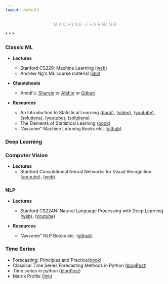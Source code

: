 ```yaml
---
layout: default
---
```

<p style="text-align: center; color:#5c58589f; margin =0">M A C H I N E . L E A R N I N G</p>
* * *

### Classic ML
- **Lectures**
    - Stanford CS229: Machine Learning ([web](http://cs229.stanford.edu/))
    - Andrew Ng's ML course material ([link](http://www.holehouse.org/mlclass/))
- **Cheetsheets**
    - Amidi's: [Shervin](https://stanford.edu/~shervine/) or [Afshin](https://www.mit.edu/~amidi/) or [Github](https://github.com/afshinea/stanford-cs-229-machine-learning) 

- **Resources**
    - An Introduction to Statistical Learning ([book](http://faculty.marshall.usc.edu/gareth-james/)), ([video](https://www.r-bloggers.com/in-depth-introduction-to-machine-learning-in-15-hours-of-expert-videos/)), ([youtube](https://www.youtube.com/channel/UC4OWDcPB1peiBXDfCSZ3h-w)), ([solutions](https://github.com/asadoughi/stat-learning)), ([youtube]()), ([solutions](https://github.com/asadoughi/stat-learning))
    - The Elements of Statistical Learning ([book](https://web.stanford.edu/~hastie/ElemStatLearn/))
    - "Awsome" Machine Learning Books etc. ([github](https://github.com/josephmisiti/awesome-machine-learning/blob/master/books.md))

### Deep Learning



### Computer Vision
- **Lectures**
    - Stanford Convolutional Neural Networks for Visual Recognition ([youtube](https://www.youtube.com/playlist?list=PL3FW7Lu3i5JvHM8ljYj-zLfQRF3EO8sYv)), ([web](http://vision.stanford.edu/teaching/cs231n/))

### NLP
- **Lectures**
    - Stanford CS224N: Natural Language Processing with Deep Learning ([web](https://web.stanford.edu/class/cs224n/)), ([youtube](https://www.youtube.com/playlist?list=PLoROMvodv4rOhcuXMZkNm7j3fVwBBY42z))

- **Resources**
    - "Awsome" NLP Books etc. ([github](https://github.com/keon/awesome-nlp))

### Time Series
- Forecasting: Principles and Practice([book](https://otexts.com/fpp2/))
- Classical Time Series Forecasting Methods in Python ([blogPost](https://machinelearningmastery.com/time-series-forecasting-methods-in-python-cheat-sheet/))
- Time series in python ([blogPost](https://towardsdatascience.com/time-series-analysis-in-python-an-introduction-70d5a5b1d52a))
- Matrix Profile ([link](https://www.cs.ucr.edu/~eamonn/MatrixProfile.html))
